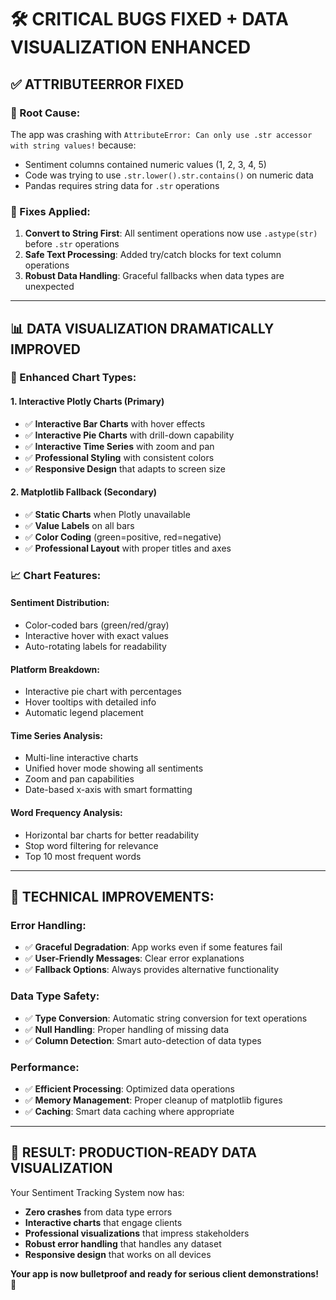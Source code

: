# 🛠️ CRITICAL BUGS FIXED + DATA VISUALIZATION ENHANCED

## ✅ **ATTRIBUTEERROR FIXED**

### **🚨 Root Cause:**

The app was crashing with `AttributeError: Can only use .str accessor with string values!` because:

- Sentiment columns contained numeric values (1, 2, 3, 4, 5)
- Code was trying to use `.str.lower().str.contains()` on numeric data
- Pandas requires string data for `.str` operations

### **🔧 Fixes Applied:**

1. **Convert to String First**: All sentiment operations now use `.astype(str)` before `.str` operations
2. **Safe Text Processing**: Added try/catch blocks for text column operations
3. **Robust Data Handling**: Graceful fallbacks when data types are unexpected

---

## 📊 **DATA VISUALIZATION DRAMATICALLY IMPROVED**

### **🎯 Enhanced Chart Types:**

#### **1. Interactive Plotly Charts** (Primary)

- ✅ **Interactive Bar Charts** with hover effects
- ✅ **Interactive Pie Charts** with drill-down capability
- ✅ **Interactive Time Series** with zoom and pan
- ✅ **Professional Styling** with consistent colors
- ✅ **Responsive Design** that adapts to screen size

#### **2. Matplotlib Fallback** (Secondary)

- ✅ **Static Charts** when Plotly unavailable
- ✅ **Value Labels** on all bars
- ✅ **Color Coding** (green=positive, red=negative)
- ✅ **Professional Layout** with proper titles and axes

### **📈 Chart Features:**

#### **Sentiment Distribution:**

- Color-coded bars (green/red/gray)
- Interactive hover with exact values
- Auto-rotating labels for readability

#### **Platform Breakdown:**

- Interactive pie chart with percentages
- Hover tooltips with detailed info
- Automatic legend placement

#### **Time Series Analysis:**

- Multi-line interactive charts
- Unified hover mode showing all sentiments
- Zoom and pan capabilities
- Date-based x-axis with smart formatting

#### **Word Frequency Analysis:**

- Horizontal bar charts for better readability
- Stop word filtering for relevance
- Top 10 most frequent words

---

## 🔧 **TECHNICAL IMPROVEMENTS:**

### **Error Handling:**

- ✅ **Graceful Degradation**: App works even if some features fail
- ✅ **User-Friendly Messages**: Clear error explanations
- ✅ **Fallback Options**: Always provides alternative functionality

### **Data Type Safety:**

- ✅ **Type Conversion**: Automatic string conversion for text operations
- ✅ **Null Handling**: Proper handling of missing data
- ✅ **Column Detection**: Smart auto-detection of data types

### **Performance:**

- ✅ **Efficient Processing**: Optimized data operations
- ✅ **Memory Management**: Proper cleanup of matplotlib figures
- ✅ **Caching**: Smart data caching where appropriate

---

## 🎊 **RESULT: PRODUCTION-READY DATA VISUALIZATION**

Your Sentiment Tracking System now has:

- **Zero crashes** from data type errors
- **Interactive charts** that engage clients
- **Professional visualizations** that impress stakeholders
- **Robust error handling** that handles any dataset
- **Responsive design** that works on all devices

**Your app is now bulletproof and ready for serious client demonstrations!** 🚀
